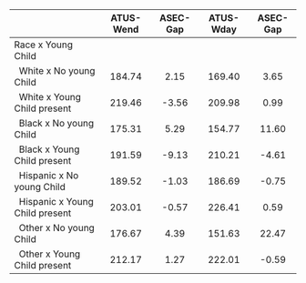 
|                      |    ATUS-Wend |     ASEC-Gap |    ATUS-Wday |     ASEC-Gap |
| -------------------- | :----------: | :----------: | :----------: | :----------: |
| Race x Young Child   |              |              |              |              |
| &nbsp;&nbsp;White x No young Child |       184.74 |         2.15 |       169.40 |         3.65 |
| &nbsp;&nbsp;White x Young Child present |       219.46 |        -3.56 |       209.98 |         0.99 |
| &nbsp;&nbsp;Black x No young Child |       175.31 |         5.29 |       154.77 |        11.60 |
| &nbsp;&nbsp;Black x Young Child present |       191.59 |        -9.13 |       210.21 |        -4.61 |
| &nbsp;&nbsp;Hispanic x No young Child |       189.52 |        -1.03 |       186.69 |        -0.75 |
| &nbsp;&nbsp;Hispanic x Young Child present |       203.01 |        -0.57 |       226.41 |         0.59 |
| &nbsp;&nbsp;Other x No young Child |       176.67 |         4.39 |       151.63 |        22.47 |
| &nbsp;&nbsp;Other x Young Child present |       212.17 |         1.27 |       222.01 |        -0.59 |

